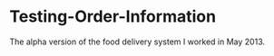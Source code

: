 Testing-Order-Information
=========================

The alpha version of the food delivery system I worked in May 2013.
